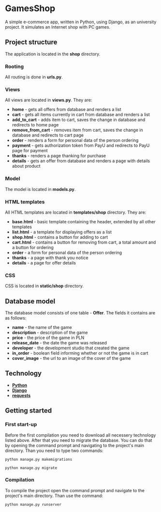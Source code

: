 # GamesShop
A simple e-commerce app, written in Python, using Django, as an university project. It simulates an Internet shop with PC games. 

## Project structure

The application is located in the **shop** directory. 

### Rooting

All routing is done in **urls.py**.

### Views

All views are located in **views.py**. They are:
* **home** - gets all offers from database and renders a list
* **cart** - gets all items currently in cart from database and renders a list
* **add_to_cart** - adds item to cart, saves the change in database and redirects to home page
* **remove_from_cart** - removes item from cart, saves the change in database and redirects to cart page
* **order** - renders a form for personal data of the person ordering
* **payment** - gets authorization token from PayU and redirects to PayU page for payment
* **thanks** - renders a page thanking for purchase
* **details** - gets an offer from database and renders a page with details about product

### Model

The model is located in **models.py**.

### HTML templates

All HTML templates are located in **templates/shop** directory. They are:
* **base.html** - basic template containing the header, extended by all other templates
* **list.html** - a template for displaying offers as a list
* **shop.html** - contains a button for adding to cart
* **cart.html** - contains a button for removing from cart, a total amount and a button for ordering
* **order** - a form for personal data of the person ordering
* **thanks** - a page with thank you notice 
* **details** - a page for offer details

### CSS

CSS is located in **static/shop** directory.

## Database model

The database model consists of one table - **Offer**. The fields it contains are as follows:
* **name** - the name of the game
* **description** - description of the game
* **price** - the price of the game in PLN
* **release_date** - the date the game was released
* **developer** - the development studio that created the game
* **in_order** - boolean field informing whether or not the game is in cart
* **cover_image** - the url to an image of the cover of the game

## Technology

* **[Python](https://www.python.org/downloads/)**
* **[Django](https://www.djangoproject.com/download/)**
* **[requests](https://pypi.org/project/requests/)**

## Getting started

### First start-up

Before the first compilation you need to download all necessery technology listed above. After that you need to migrate the database. You can do that by opening the command prompt and navigating to the project's main directory. Than you need to type two commands:

```
python manage.py makemigrations

python manage.py migrate
```

### Compilation

To compile the project open the command prompt and navigate to the project's main directory. Than use the command:

```
python manage.py runserver
```
